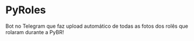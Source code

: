 # PyRoles
Bot no Telegram que faz upload automático de todas as fotos dos rolês que rolaram durante a PyBR!
